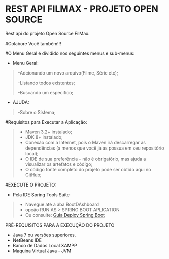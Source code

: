 # REST API FILMAX - PROJETO OPEN SOURCE

Rest api do projeto Open Source FilMax.

#Colabore Você também!!!

#O Menu Geral é dividido nos seguintes menus e sub-menus:

-   Menu Geral:

> -Adcionando um novo arquivo(Filme, Série etc);
>
> -Listando todos existentes;
>
> -Buscando um especifico;
> 
-   AJUDA:

> -Sobre o Sistema;

#Requisitos para Executar a Aplicação:

> - Maven 3.2+ instalado;
> - JDK 8+ instalado;
> - Conexão com a Internet, pois o Maven irá descarregar as dependências (a menos que você já as possua em seu repositório local);
> - O IDE de sua preferência – não é obrigatório, mas ajuda a visualizar os artefatos e código;
> - O código fonte completo do projeto pode ser obtido aqui no GitHub;

#EXECUTE O PROJETO: 
- Pela IDE Spring Tools Suite 
> - Navegue até a aba BootDAshboard
> - opção RUN AS > SPRING BOOT APLICATION
> - Ou consulte: <a href=“https://spring.io/blog/2014/03/07/deploying-spring-boot-applications“>Guia Deploy Spring Boot</a>

PRÉ-REQUISITOS PARA A EXECUÇÃO DO PROJETO
- Java 7 ou versões superiores.
- NetBeans IDE
- Banco de Dados Local XAMPP
- Maquina Virtual Java - JVM
